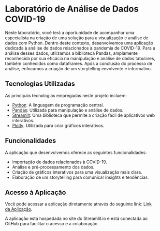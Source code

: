 # Laboratório de Análise de Dados COVID-19

Neste laboratório, você terá a oportunidade de acompanhar uma especialista na criação de uma solução para a visualização e análise de dados com Python. Dentro deste contexto, desenvolvemos uma aplicação dedicada à análise de dados relacionados à pandemia de COVID-19. Para a análise desses dados, utilizamos a biblioteca Pandas, amplamente reconhecida por sua eficácia na manipulação e análise de dados tabulares, também conhecidos como dataframes. Após a conclusão do processo de análise, enfocamos a criação de um storytelling envolvente e informativo.

## Tecnologias Utilizadas

As principais tecnologias empregadas neste projeto incluem:

- [Python](https://www.python.org/): A linguagem de programação central.
- [Pandas](https://pandas.pydata.org/): Utilizada para manipulação e análise de dados.
- [Streamlit](https://streamlit.io/): Uma biblioteca que permite a criação fácil de aplicativos web interativos.
- [Plotly](https://plotly.com/): Utilizada para criar gráficos interativos.

## Funcionalidades

A aplicação que desenvolvemos oferece as seguintes funcionalidades:

- Importação de dados relacionados à COVID-19.
- Análise e pré-processamento dos dados.
- Criação de gráficos interativos para uma visualização mais clara.
- Elaboração de um storytelling para comunicar insights e tendências.

## Acesso à Aplicação

Você pode acessar a aplicação diretamente através do seguinte link: [Link da Aplicação](URL_da_Aplicação).

A aplicação está hospedada no site do Streamlit.io e está conectada ao GitHub para facilitar o acesso e a colaboração.
